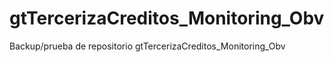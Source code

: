 # gtTercerizaCreditos_Monitoring_Obv
Backup/prueba de repositorio gtTercerizaCreditos_Monitoring_Obv
